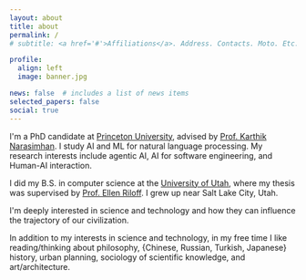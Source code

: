 ```yaml
---
layout: about
title: about
permalink: /
# subtitle: <a href='#'>Affiliations</a>. Address. Contacts. Moto. Etc.

profile:
  align: left
  image: banner.jpg

news: false  # includes a list of news items
selected_papers: false
social: true
---
```


I'm a PhD candidate at [Princeton University](https://www.cs.princeton.edu), advised by [Prof. Karthik Narasimhan](https://www.cs.princeton.edu/~karthikn/). I study AI and ML for natural language processing. My research interests include agentic AI, AI for software engineering, and Human-AI interaction.

I did my B.S. in computer science at the [University of Utah](https://www.cs.utah.edu/), where my thesis was supervised by [Prof. Ellen Riloff](http://www.cs.utah.edu/~riloff/). I grew up near Salt Lake City, Utah.

I'm deeply interested in science and technology and how they can influence the trajectory of our civilization.

In addition to my interests in science and technology, in my free time I like reading/thinking about philosophy, {Chinese, Russian, Turkish, Japanese} history, urban planning, sociology of scientific knowledge, and art/architecture.
